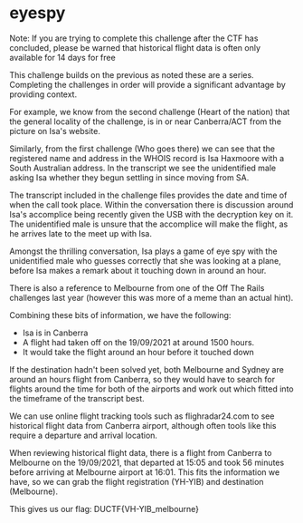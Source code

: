 # eyespy

Note: If you are trying to complete this challenge after the CTF has concluded, please be warned that historical flight data is often only available for 14 days for free

This challenge builds on the previous as noted these are a series. Completing the challenges in order will provide a significant advantage by providing context.

For example, we know from the second challenge (Heart of the nation) that the general locality of the challenge, is in or near Canberra/ACT from the picture on Isa's website.

Similarly, from the first challenge (Who goes there) we can see that the registered name and address in the WHOIS record is Isa Haxmoore with a South Australian address. In the transcript we see the unidentified male asking Isa whether they begun settling in since moving from SA.

The transcript included in the challenge files provides the date and time of when the call took place. Within the conversation there is discussion around Isa's accomplice being recently given the USB with the decryption key on it. The unidentified male is unsure that the accomplice will make the flight, as he arrives late to the meet up with Isa.

Amongst the thrilling conversation, Isa plays a game of eye spy with the unidentified male who guesses correctly that she was looking at a plane, before Isa makes a remark about it touching down in around an hour. 

There is also a reference to Melbourne from one of the Off The Rails challenges last year (however this was more of a meme than an actual hint).

Combining these bits of information, we have the following:
- Isa is in Canberra
- A flight had taken off on the 19/09/2021 at around 1500 hours.
- It would take the flight around an hour before it touched down

If the destination hadn't been solved yet, both Melbourne and Sydney are around an hours flight from Canberra, so they would have to search for flights around the time for both of the airports and work out which fitted into the timeframe of the transcript best.

We can use online flight tracking tools such as flighradar24.com to see historical flight data from Canberra airport, although often tools like this require a departure and arrival location.

When reviewing historical flight data, there is a flight from Canberra to Melbourne on the 19/09/2021, that departed at 15:05 and took 56 minutes before arriving at Melbourne airport at 16:01. This fits the information we have, so we can grab the flight registration (YH-YIB) and destination (Melbourne).

This gives us our flag: DUCTF{VH-YIB_melbourne}
